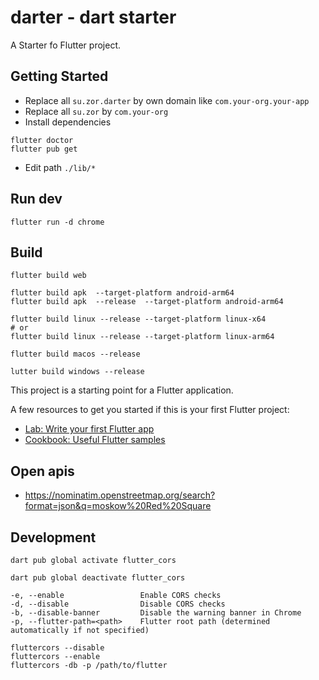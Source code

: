 # darter - dart starter

A Starter fo Flutter project.

## Getting Started

- Replace all `su.zor.darter` by own domain like `com.your-org.your-app`
- Replace all `su.zor` by `com.your-org`
- Install dependencies

 ```shell
flutter doctor
flutter pub get
```
- Edit path `./lib/*`

## Run dev

```shell
flutter run -d chrome
```

## Build
```shell
flutter build web

flutter build apk  --target-platform android-arm64
flutter build apk  --release  --target-platform android-arm64

flutter build linux --release --target-platform linux-x64
# or
flutter build linux --release --target-platform linux-arm64

flutter build macos --release

lutter build windows --release
```



This project is a starting point for a Flutter application.

A few resources to get you started if this is your first Flutter project:

- [Lab: Write your first Flutter app](https://docs.flutter.dev/get-started/codelab)
- [Cookbook: Useful Flutter samples](https://docs.flutter.dev/cookbook)


## Open apis 
- https://nominatim.openstreetmap.org/search?format=json&q=moskow%20Red%20Square

## Development
```shell
dart pub global activate flutter_cors

dart pub global deactivate flutter_cors
```

```
-e, --enable                 Enable CORS checks
-d, --disable                Disable CORS checks
-b, --disable-banner         Disable the warning banner in Chrome
-p, --flutter-path=<path>    Flutter root path (determined automatically if not specified)
```
```shell
fluttercors --disable
fluttercors --enable
fluttercors -db -p /path/to/flutter
```